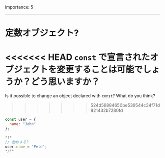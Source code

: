 importance: 5

---

# 定数オブジェクト?

<<<<<<< HEAD
`const` で宣言されたオブジェクトを変更することは可能でしょうか？どう思いますか？
=======
Is it possible to change an object declared with `const`? What do you think?
>>>>>>> 524d59884650be539544c34f71d821432b7280fd

```js
const user = {
  name: "John"
};

*!*
// 動作する?
user.name = "Pete";
*/!*
```
